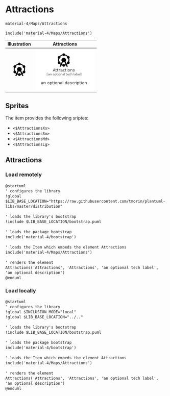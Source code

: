 # Attractions


```text
material-4/Maps/Attractions
```

```text
include('material-4/Maps/Attractions')
```



| Illustration | Attractions |
| :---: | :---: |
| ![illustration for Illustration](../../material-4/Maps/Attractions.png) | ![illustration for Attractions](../../material-4/Maps/Attractions.Local.png) |



## Sprites
The item provides the following sriptes:

- `<$AttractionsXs>`
- `<$AttractionsSm>`
- `<$AttractionsMd>`
- `<$AttractionsLg>`





## Attractions

### Load remotely
```plantuml
@startuml
' configures the library
!global $LIB_BASE_LOCATION="https://raw.githubusercontent.com/tmorin/plantuml-libs/master/distribution"

' loads the library's bootstrap
!include $LIB_BASE_LOCATION/bootstrap.puml

' loads the package bootstrap
include('material-4/bootstrap')

' loads the Item which embeds the element Attractions
include('material-4/Maps/Attractions')

' renders the element
Attractions('Attractions', 'Attractions', 'an optional tech label', 'an optional description')
@enduml
```

### Load locally
```plantuml
@startuml
' configures the library
!global $INCLUSION_MODE="local"
!global $LIB_BASE_LOCATION="../.."

' loads the library's bootstrap
!include $LIB_BASE_LOCATION/bootstrap.puml

' loads the package bootstrap
include('material-4/bootstrap')

' loads the Item which embeds the element Attractions
include('material-4/Maps/Attractions')

' renders the element
Attractions('Attractions', 'Attractions', 'an optional tech label', 'an optional description')
@enduml
```


